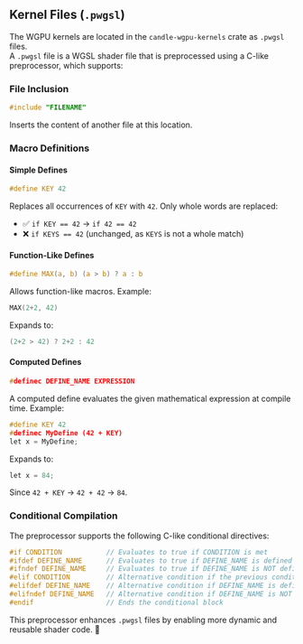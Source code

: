 ## Kernel Files (`.pwgsl`)  

The WGPU kernels are located in the `candle-wgpu-kernels` crate as `.pwgsl` files.  
A `.pwgsl` file is a WGSL shader file that is preprocessed using a C-like preprocessor, which supports:  

### File Inclusion  
```c
#include "FILENAME"  
```
Inserts the content of another file at this location.  

### Macro Definitions  

#### Simple Defines  
```c
#define KEY 42  
```
Replaces all occurrences of `KEY` with `42`. Only whole words are replaced:  
- ✅ `if KEY == 42` → `if 42 == 42`  
- ❌ `if KEYS == 42` (unchanged, as `KEYS` is not a whole match)  

#### Function-Like Defines  
```c
#define MAX(a, b) (a > b) ? a : b  
```
Allows function-like macros. Example:  
```c
MAX(2+2, 42)  
```
Expands to:  
```c
(2+2 > 42) ? 2+2 : 42  
```  

#### Computed Defines  
```c
#definec DEFINE_NAME EXPRESSION  
```
A computed define evaluates the given mathematical expression at compile time. Example:  
```c
#define KEY 42  
#definec MyDefine (42 + KEY)  
let x = MyDefine;  
```
Expands to:  
```c
let x = 84;  
```
Since `42 + KEY` → `42 + 42` → `84`.  

### Conditional Compilation  

The preprocessor supports the following C-like conditional directives:  

```c
#if CONDITION           // Evaluates to true if CONDITION is met  
#ifdef DEFINE_NAME      // Evaluates to true if DEFINE_NAME is defined  
#ifndef DEFINE_NAME     // Evaluates to true if DEFINE_NAME is NOT defined  
#elif CONDITION         // Alternative condition if the previous condition fails  
#elifdef DEFINE_NAME    // Alternative condition if DEFINE_NAME is defined  
#elifndef DEFINE_NAME   // Alternative condition if DEFINE_NAME is NOT defined  
#endif                  // Ends the conditional block  
```

This preprocessor enhances `.pwgsl` files by enabling more dynamic and reusable shader code. 🚀  